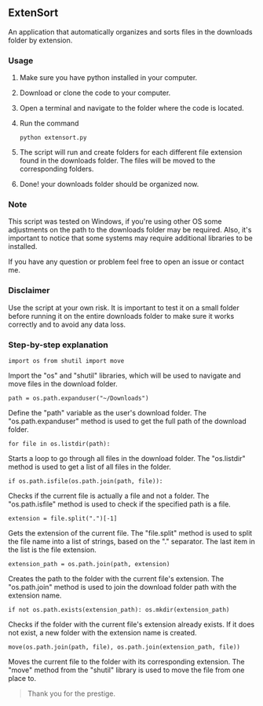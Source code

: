 ## ExtenSort

An application that automatically organizes and sorts files in the downloads folder by extension.

### Usage

1.  Make sure you have python installed in your computer.
   
2.  Download or clone the code to your computer.
    
3.  Open a terminal and navigate to the folder where the code is located.
    
4.  Run the command

	`python extensort.py` 

6.  The script will run and create folders for each different file extension found in the downloads folder. The files will be moved to the corresponding folders.
    
7.  Done! your downloads folder should be organized now.

### Note

This script was tested on Windows, if you're using other OS some adjustments on the path to the downloads folder may be required. Also, it's important to notice that some systems may require additional libraries to be installed.

If you have any question or problem feel free to open an issue or contact me.

### Disclaimer

Use the script at your own risk. It is important to test it on a small folder before running it on the entire downloads folder to make sure it works correctly and to avoid any data loss.

### Step-by-step explanation

`import os from shutil import move` 

Import the "os" and "shutil" libraries, which will be used to navigate and move files in the download folder.

`path = os.path.expanduser("~/Downloads")`

Define the "path" variable as the user's download folder. The "os.path.expanduser" method is used to get the full path of the download folder.

`for file in os.listdir(path):`

Starts a loop to go through all files in the download folder. The "os.listdir" method is used to get a list of all files in the folder.

`if os.path.isfile(os.path.join(path, file)):`

Checks if the current file is actually a file and not a folder. The "os.path.isfile" method is used to check if the specified path is a file.

`extension = file.split(".")[-1]`

Gets the extension of the current file. The "file.split" method is used to split the file name into a list of strings, based on the "." separator. The last item in the list is the file extension.

`extension_path = os.path.join(path, extension)`

Creates the path to the folder with the current file's extension. The "os.path.join" method is used to join the download folder path with the extension name.

`if not os.path.exists(extension_path): os.mkdir(extension_path)`

Checks if the folder with the current file's extension already exists. If it does not exist, a new folder with the extension name is created.

`move(os.path.join(path, file), os.path.join(extension_path, file))`

Moves the current file to the folder with its corresponding extension. The "move" method from the "shutil" library is used to move the file from one place to.

> Thank you for the prestige.

